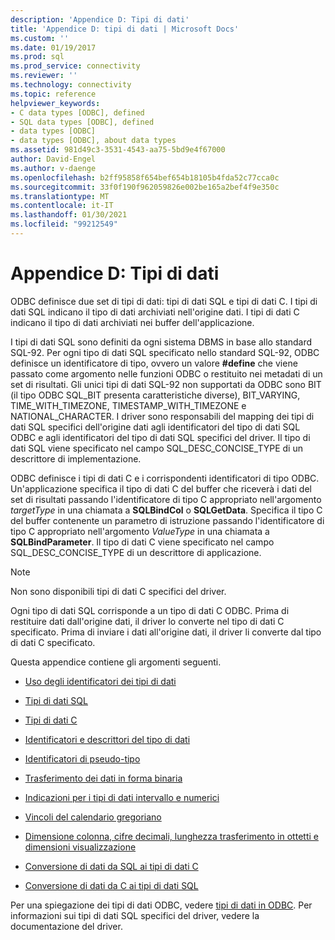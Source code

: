 ```yaml
---
description: 'Appendice D: Tipi di dati'
title: 'Appendice D: tipi di dati | Microsoft Docs'
ms.custom: ''
ms.date: 01/19/2017
ms.prod: sql
ms.prod_service: connectivity
ms.reviewer: ''
ms.technology: connectivity
ms.topic: reference
helpviewer_keywords:
- C data types [ODBC], defined
- SQL data types [ODBC], defined
- data types [ODBC]
- data types [ODBC], about data types
ms.assetid: 981d49c3-3531-4543-aa75-5bd9e4f67000
author: David-Engel
ms.author: v-daenge
ms.openlocfilehash: b2ff95858f654bef654b18105b4fda52c77cca0c
ms.sourcegitcommit: 33f0f190f962059826e002be165a2bef4f9e350c
ms.translationtype: MT
ms.contentlocale: it-IT
ms.lasthandoff: 01/30/2021
ms.locfileid: "99212549"
---
```

# <a name="appendix-d-data-types"></a>Appendice D: Tipi di dati
ODBC definisce due set di tipi di dati: tipi di dati SQL e tipi di dati C. I tipi di dati SQL indicano il tipo di dati archiviati nell'origine dati. I tipi di dati C indicano il tipo di dati archiviati nei buffer dell'applicazione.  
  
 I tipi di dati SQL sono definiti da ogni sistema DBMS in base allo standard SQL-92. Per ogni tipo di dati SQL specificato nello standard SQL-92, ODBC definisce un identificatore di tipo, ovvero un valore **#define** che viene passato come argomento nelle funzioni ODBC o restituito nei metadati di un set di risultati. Gli unici tipi di dati SQL-92 non supportati da ODBC sono BIT (il tipo ODBC SQL_BIT presenta caratteristiche diverse), BIT_VARYING, TIME_WITH_TIMEZONE, TIMESTAMP_WITH_TIMEZONE e NATIONAL_CHARACTER. I driver sono responsabili del mapping dei tipi di dati SQL specifici dell'origine dati agli identificatori del tipo di dati SQL ODBC e agli identificatori del tipo di dati SQL specifici del driver. Il tipo di dati SQL viene specificato nel campo SQL_DESC_CONCISE_TYPE di un descrittore di implementazione.  
  
 ODBC definisce i tipi di dati C e i corrispondenti identificatori di tipo ODBC. Un'applicazione specifica il tipo di dati C del buffer che riceverà i dati del set di risultati passando l'identificatore di tipo C appropriato nell'argomento *targetType* in una chiamata a **SQLBindCol** o **SQLGetData**. Specifica il tipo C del buffer contenente un parametro di istruzione passando l'identificatore di tipo C appropriato nell'argomento *ValueType* in una chiamata a **SQLBindParameter**. Il tipo di dati C viene specificato nel campo SQL_DESC_CONCISE_TYPE di un descrittore di applicazione.  
  
> [!NOTE]  
>  Non sono disponibili tipi di dati C specifici del driver.  
  
 Ogni tipo di dati SQL corrisponde a un tipo di dati C ODBC. Prima di restituire dati dall'origine dati, il driver lo converte nel tipo di dati C specificato. Prima di inviare i dati all'origine dati, il driver li converte dal tipo di dati C specificato.  
  
 Questa appendice contiene gli argomenti seguenti.  
  
-   [Uso degli identificatori dei tipi di dati](../../../odbc/reference/appendixes/using-data-type-identifiers.md)  
  
-   [Tipi di dati SQL](../../../odbc/reference/appendixes/sql-data-types.md)  
  
-   [Tipi di dati C](../../../odbc/reference/appendixes/c-data-types.md)  
  
-   [Identificatori e descrittori del tipo di dati](../../../odbc/reference/appendixes/data-type-identifiers-and-descriptors.md)  
  
-   [Identificatori di pseudo-tipo](../../../odbc/reference/appendixes/pseudo-type-identifiers.md)  
  
-   [Trasferimento dei dati in forma binaria](../../../odbc/reference/appendixes/transferring-data-in-its-binary-form.md)  
  
-   [Indicazioni per i tipi di dati intervallo e numerici](../../../odbc/reference/appendixes/guidelines-for-interval-and-numeric-data-types.md)  
  
-   [Vincoli del calendario gregoriano](../../../odbc/reference/appendixes/constraints-of-the-gregorian-calendar.md)  
  
-   [Dimensione colonna, cifre decimali, lunghezza trasferimento in ottetti e dimensioni visualizzazione](../../../odbc/reference/appendixes/column-size-decimal-digits-transfer-octet-length-and-display-size.md)  
  
-   [Conversione di dati da SQL ai tipi di dati C](../../../odbc/reference/appendixes/converting-data-from-sql-to-c-data-types.md)  
  
-   [Conversione di dati da C ai tipi di dati SQL](../../../odbc/reference/appendixes/converting-data-from-c-to-sql-data-types.md)  
  
 Per una spiegazione dei tipi di dati ODBC, vedere [tipi di dati in ODBC](../../../odbc/reference/develop-app/data-types-in-odbc.md). Per informazioni sui tipi di dati SQL specifici del driver, vedere la documentazione del driver.
